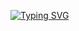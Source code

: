[![Typing SVG](https://readme-typing-svg.demolab.com/?lines=Hi,+I'm+@MegaKiwiCoder;I+use+the+following+languages:;HTML;CSS;Python;and+Bash;This+profile+is+mostly+crap;and+a+few+good+projects)](https://git.io/typing-svg)
